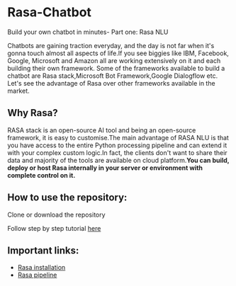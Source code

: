 # Rasa-Chatbot
Build your own chatbot in minutes- Part one: Rasa NLU

Chatbots are gaining traction everyday, and the day is not far when it's gonna touch almost all aspects of life.If you see biggies like IBM, Facebook, Google, Microsoft and Amazon all are working extensively on it and each building their own framework.
Some of the frameworks available to build a chatbot are Rasa stack,Microsoft Bot Framework,Google Dialogflow etc. Let's see the advantage of Rasa over other frameworks available in the market.

## Why Rasa?
RASA stack is an open-source AI tool and being an open-source framework, it is easy to customise.The main advantage of RASA NLU is that you have access to the entire Python processing pipeline and can extend it with your complex custom logic.In fact, the clients don't want to share their data and majority of the tools are available on cloud platform.**You can build, deploy or host Rasa internally in your server or environment with complete control on it.**

## How to use the repository:
Clone or download the repository

Follow step by step tutorial [here](https://medium.com/@vaishnavikodai/build-your-own-conversational-chatbot-in-minutes-part-one-rasa-nlu-13df39601032)

## Important links:
- [Rasa installation ](https://rasa.com/docs/rasa/user-guide/installation/) 
- [Rasa pipeline](https://rasa.com/docs/rasa/nlu/choosing-a-pipeline/)
